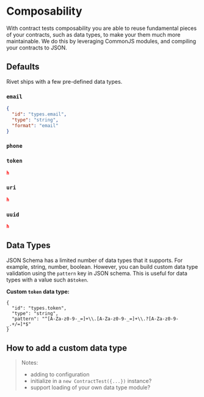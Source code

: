 # Composability

With contract tests composability you are able to reuse fundamental pieces of your contracts, such as data types, to make your them much more maintainable. We do this by leveraging CommonJS modules, and compiling your contracts to JSON.

## Defaults

Rivet ships with a few pre-defined data types.

### `email`

```json
{
  "id": "types.email",
  "type": "string",
  "format": "email"
}

```

### `phone`


### `token`
```json
h
```

### `uri`
```json
h
```

### `uuid`
```json
h
```

## Data Types

JSON Schema has a limited number of data types that it supports. For example, string, number, boolean. However, you can build custom data type validation using the `pattern` key in JSON schema. This is useful for data types with a value such as`token`.

**Custom **`token`** data type:**

```
{  
  "id": "types.token",
  "type": "string",
  "pattern": "^[A-Za-z0-9-_=]+\\.[A-Za-z0-9-_=]+\\.?[A-Za-z0-9-_.+/=]*$"
}
```

## How to add a custom data type
> Notes:
> - adding to configuration
> - initialize in a `new ContractTest({...})` instance?
> - support loading of your own data type module?


